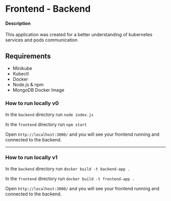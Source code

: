 # Frontend - Backend

#### Description
This application was created for a better understanding of kubernetes services and pods communication

## Requirements
- Minikube
- Kubectl
- Docker
- Node.js & npm
- MongoDB Docker Image

### How to run locally v0

In the `backend` directory run `node index.js`

In the `frontend` directory run `npm start`

Open `http://localhost:3000/` and you will see your frontend running and connected to the backend.

----

### How to run locally v1

In the `backend` directory run `docker build -t backend-app .`

In the `frontend` directory run `docker build -t frontend-app .`

Open `http://localhost:3000/` and you will see your frontend running and connected to the backend.
